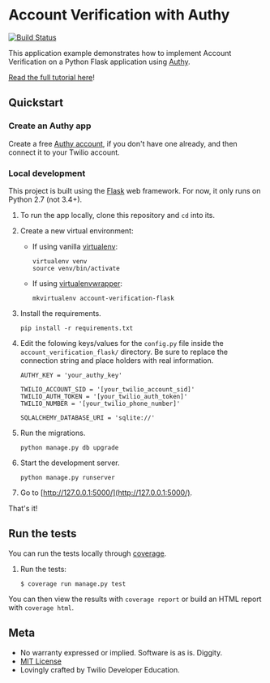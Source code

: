 # Account Verification with Authy

[![Build Status](https://travis-ci.org/TwilioDevEd/account-verification-flask.svg?branch=master)](https://travis-ci.org/TwilioDevEd/account-verification-flask)

This application example demonstrates how to implement Account Verification
on a Python Flask application using [Authy](https://www.authy.com/developers/).

[Read the full tutorial here](https://www.twilio.com/docs/tutorials/walkthrough/account-verification/python/flask)!

## Quickstart

### Create an Authy app

Create a free [Authy account](https://www.authy.com/developers/), if you don't
have one already, and then connect it to your Twilio account.

### Local development

This project is built using the [Flask](http://flask.pocoo.org/) web framework.
For now, it only runs on Python 2.7 (not 3.4+).

1. To run the app locally, clone this repository and `cd` into its.

1. Create a new virtual environment:

    - If using vanilla [virtualenv](https://virtualenv.pypa.io/en/latest/):

        ```
        virtualenv venv
        source venv/bin/activate
        ```

    - If using [virtualenvwrapper](https://virtualenvwrapper.readthedocs.org/en/latest/):

        ```
        mkvirtualenv account-verification-flask
        ```

1. Install the requirements.

    ```
    pip install -r requirements.txt
    ```

1. Edit the folowing keys/values for the `config.py` file inside the  `account_verification_flask/`
   directory. Be sure to replace the connection string and place holders with real information.

    ```
    AUTHY_KEY = 'your_authy_key'

    TWILIO_ACCOUNT_SID = '[your_twilio_account_sid]'
    TWILIO_AUTH_TOKEN = '[your_twilio_auth_token]'
    TWILIO_NUMBER = '[your_twilio_phone_number]'

    SQLALCHEMY_DATABASE_URI = 'sqlite://'
    ```

1. Run the migrations.

    ```
    python manage.py db upgrade
    ```

1. Start the development server.

    ```
    python manage.py runserver
    ```

1. Go to [http://127.0.0.1:5000/](http://127.0.0.1:5000/).

That's it!

## Run the tests

You can run the tests locally through [coverage](http://coverage.readthedocs.org/).

1. Run the tests:

    ```
    $ coverage run manage.py test
    ```

You can then view the results with `coverage report` or build an HTML report with `coverage html`.

## Meta

* No warranty expressed or implied. Software is as is. Diggity.
* [MIT License](http://www.opensource.org/licenses/mit-license.html)
* Lovingly crafted by Twilio Developer Education.
